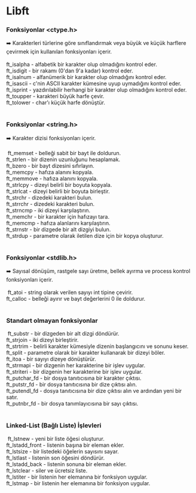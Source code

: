 # Libft

### Fonksiyonlar <ctype.h> <br /> 
➡️ Karakterleri türlerine göre sınıflandırmak veya büyük ve küçük harflere çevirmek için kullanılan fonksiyonları içerir. <br /> <br />
​
ft_isalpha - alfabetik bir karakter olup olmadığını kontrol eder. <br />
ft_isdigit - bir rakamı (0'dan 9'a kadar) kontrol eder. <br />
ft_isalnum - alfanümerik bir karakter olup olmadığını kontrol eder. <br />
ft_isascii - c'nin ASCII karakter kümesine uyup uymadığını kontrol eder. <br />
ft_isprint - yazdırılabilir herhangi bir karakter olup olmadığını kontrol eder. <br />
ft_toupper - karakteri büyük harfe çevir. <br />
ft_tolower - char'ı küçük harfe dönüştür. <br />
​
	<br />
	
### Fonksiyonlar <string.h> <br /> 
➡️ Karakter dizisi fonksiyonları içerir. <br /> <br />
​
ft_memset - belleği sabit bir bayt ile doldurun. <br />
ft_strlen - bir dizenin uzunluğunu hesaplamak. <br />
ft_bzero - bir bayt dizesini sıfırlayın. <br />
ft_memcpy - hafıza alanını kopyala. <br />
ft_memmove - hafıza alanını kopyala. <br />
ft_strlcpy - dizeyi belirli bir boyuta kopyala. <br />
ft_strlcat - dizeyi belirli bir boyuta birleştir. <br />
ft_strchr - dizedeki karakteri bulun. <br />
ft_strrchr - dizedeki karakteri bulun. <br />
ft_strncmp - iki dizeyi karşılaştırın. <br />
ft_memchr - bir karakter için hafızayı tara. <br />
ft_memcmp - hafıza alanlarını karşılaştırın. <br />
ft_strnstr - bir dizgede bir alt dizgiyi bulun. <br />
ft_strdup - parametre olarak iletilen dize için bir kopya oluşturur. <br />
​
	<br />
	
### Fonksiyonlar <stdlib.h> <br />
➡️ Sayısal dönüşüm, rastgele sayı üretme, bellek ayırma ve process kontrol fonksiyonları içerir. <br /> <br />
​
ft_atoi - string olarak verilen sayıyı int tipine çevirir. <br />
ft_calloc - belleği ayırır ve bayt değerlerini 0 ile doldurur. <br />
​
	<br />
### Standart olmayan fonksiyonlar <br />
​
ft_substr - bir dizgeden bir alt dizgi döndürür. <br />
ft_strjoin - iki dizeyi birleştirir. <br />
ft_strtrim - belirli karakter kümesiyle dizenin başlangıcını ve sonunu keser. <br />
ft_split - parametre olarak bir karakter kullanarak bir dizeyi böler. <br />
ft_itoa - bir sayıyı dizeye dönüştürür. <br />
ft_strmapi - bir dizgenin her karakterine bir işlev uygular. <br />
ft_striteri - bir dizgenin her karakterine bir işlev uygular. <br />
ft_putchar_fd - bir dosya tanıtıcısına bir karakter çıktısı. <br />
ft_putstr_fd - bir dosya tanıtıcısına bir dize çıktısı alın. <br />
ft_putendl_fd - dosya tanıtıcısına bir dize çıktısı alın ve ardından yeni bir satır. <br />
ft_putnbr_fd - bir dosya tanımlayıcısına bir sayı çıktısı. <br />
​
	<br />
### Linked-List (Bağlı Liste) İşlevleri <br />
​
ft_lstnew - yeni bir liste öğesi oluşturur. <br />
ft_lstadd_front - listenin başına bir eleman ekler. <br />
ft_lstsize - bir listedeki öğelerin sayısını sayar. <br />
ft_lstlast - listenin son öğesini döndürür. <br />
ft_lstadd_back - listenin sonuna bir eleman ekler. <br />
ft_lstclear - siler ve ücretsiz liste. <br />
ft_lstiter - bir listenin her elemanına bir fonksiyon uygular. <br />
ft_lstmap - bir listenin her elemanına bir fonksiyon uygular. <br />


